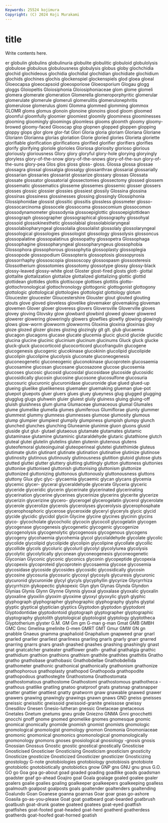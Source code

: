```yaml
---
Keywords: 25524 kojimura
Copyright: (C) 2024 Koji Murakami
---
```


# title

Write contents here.



er globulin globulins globulinuria globulite globulitic globuloid globulolysis globulose globulous
globulousness globulysis globus globy glochchidia glochid glochideous glochidia glochidial glochidian
glochidiate glochidium glochids glochines glochis glockenspiel glockenspiels glod gloea gloeal
Gloeocapsa gloeocapsoid gloeosporiose Gloeosporium Glogau glogg gloggs Gloiopeltis Gloiosiphonia Gloiosiphoniaceae
glom glome glomeli glomera glomerate glomeration Glomerella glomeroporphyritic glomerular glomerulate
glomerule glomeruli glomerulitis glomerulonephritis glomerulose glomerulus glomi Glomma glommed glomming
glommox GLOMR gloms glomus glonoin glonoine glonoins glood gloom gloomed
gloomful gloomfully gloomier gloomiest gloomily gloominess gloominesses glooming gloomingly gloomings
gloomless glooms gloomth gloomy gloomy-browed gloomy-faced Glooscap glop glopnen glopped
gloppen glopping gloppy glops glor glore glor-fat Glori Gloria gloria
gloriam Gloriana Gloriane Gloriann Glorianna glorias gloriation Glorie gloried glories
Glorieta gloriette glorifiable glorification glorifications glorified glorifier glorifiers glorifies glorify
glorifying gloriole glorioles Gloriosa gloriosity glorioso glorious gloriously gloriousness Glory
glory gloryful glory-hole glorying gloryingly gloryless glory-of-the-snow glory-of-the-snows glory-of-the-sun glory-of-the-suns
glory-pea Glos glos gloss gloss- gloss. Glossa glossa glossae glossagra
glossal glossalgia glossalgy glossanthrax glossarial glossarially glossarian glossaries glossarist glossarize
glossary glossas Glossata glossate glossator glossatorial glossectomies glossectomy glossed glossem
glossematic glossematics glosseme glossemes glossemic glosser glossers glosses glossic glossier
glossies glossiest glossily Glossina glossina glossinas glossiness glossinesses glossing glossingly
Glossiphonia Glossiphonidae glossist glossitic glossitis glossless glossmeter glosso- glossocarcinoma glossocele
glossocoma glossocomium glossocomon glossodynamometer glossodynia glossoepiglottic glossoepiglottidean glossograph glossographer glossographical
glossography glossohyal glossoid glossokinesthetic glossolabial glossolabiolaryngeal glossolabiopharyngeal glossolalia glossolalist glossolaly
glossolaryngeal glossological glossologies glossologist glossology glossolysis glossoncus glossopalatine glossopalatinus glossopathy
glossopetra Glossophaga glossophagine glossopharyngeal glossopharyngeus glossophobia Glossophora glossophorous glossophytia glossoplasty
glossoplegia glossopode glossopodium Glossopteris glossoptosis glossopyrosis glossorrhaphy glossoscopia glossoscopy glossospasm
glossosteresis Glossotherium glossotomies glossotomy glossotype glossy glossy-black glossy-leaved glossy-white glost
Gloster glost-fired glosts glott- glottal glottalite glottalization glottalize glottalized glottalizing
glottic glottid glottidean glottides glottis glottiscope glottises glottitis glotto- glottochronological
glottochronology glottogonic glottogonist glottogony glottologic glottological glottologies glottologist glottology glotum
Gloucester gloucester Gloucestershire Glouster glout glouted glouting glouts glove gloved
gloveless glovelike glovemaker glovemaking gloveman glovemen Glover glover gloveress glovers
Gloversville Gloverville gloves glovey gloving Glovsky glow glowbard glowbird glowed
glower glowered glowerer glowering gloweringly glowers glowflies glowfly glowing glowingly
glows glow-worm glowworm glowworms Gloxinia gloxinia gloxinias gloy gloze glozed
glozer glozes glozing glozingly glt glt. glub glucaemia glucagon glucagons
glucase glucate glucemia glucic glucid glucide glucidic glucina glucine glucinic
glucinium glucinum glucinums Gluck gluck glucke gluck-gluck glucocorticoid glucocorticord glucofrangulin
glucogene glucogenesis glucogenic glucokinase glucokinin glucolipid glucolipide glucolipin glucolipine glucolysis
gluconate gluconeogenesis gluconeogenetic gluconeogenic gluconokinase glucoprotein glucosaemia glucosamine glucosan glucosane
glucosazone glucose glucosemia glucoses glucosic glucosid glucosidal glucosidase glucoside glucosidic
glucosidically glucosin glucosine glucosone glucosulfone glucosuria glucosuric glucuronic glucuronidase glucuronide
glue glued glued-up glueing gluelike gluelikeness gluemaker gluemaking glueman glue-pot
gluepot gluepots gluer gluers glues gluey glueyness glug glugged glugging
glugglug glugs gluhwein gluier gluiest gluily gluiness gluing gluing-off gluish
gluishness glum gluma Glumaceae glumaceous glumal Glumales glume glumelike glumella
glumes glumiferous Glumiflorae glumly glummer glummest glummy glumness glumnesses glumose
glumosity glumous glump glumpier glumpiest glumpily glumpiness glumpish glumpy glunch
glunched glunches glunching Gluneamie glunimie gluon gluons glusid gluside glut
glut- glutael glutaeous glutamate glutamates glutamic glutaminase glutamine glutaminic glutaraldehyde
glutaric glutathione glutch gluteal glutei glutelin glutelins gluten glutenin glutenous
glutens gluteofemoral gluteoinguinal gluteoperineal glutetei glutethimide gluteus glutimate glutin glutinant
glutinate glutination glutinative glutinize glutinose glutinosity glutinous glutinously glutinousness glutition
glutoid glutose gluts glutted gluttei glutter gluttery glutting gluttingly glutton
gluttoness gluttonies gluttonise gluttonised gluttonish gluttonising gluttonism gluttonize gluttonized gluttonizing
gluttonous gluttonously gluttonousness gluttons gluttony Glux glyc glyc- glycaemia glycaemic
glycan glycans glycemia glycemic glycer- glyceral glyceraldehyde glycerate Glyceria glyceric
glyceride glyceridic glycerin glycerinate glycerinated glycerinating glycerination glycerine glycerines glycerinize
glycerins glycerite glycerize glycerizin glycerizine glycero- glycerogel glycerogelatin glycerol glycerolate
glycerole glycerolize glycerols glycerolyses glycerolysis glycerophosphate glycerophosphoric glycerose glyceroxide glyceryl
glyceryls glycic glycid glycide glycidic glycidol glycin Glycine glycine glycines
glycinin glycins glyco- glycocholate glycocholic glycocin glycocoll glycogelatin glycogen glycogenase
glycogenesis glycogenetic glycogenic glycogenize glycogenolysis glycogenolytic glycogenosis glycogenous glycogens glycogeny
glycohaemia glycohemia glycol glycolaldehyde glycolate glycolic glycolide glycolipid glycolipide glycolipin
glycolipine glycollate glycollic glycollide glycols glycoluric glycoluril glycolyl glycolylurea glycolysis
glycolytic glycolytically glyconean glyconeogenesis glyconeogenetic Glyconian Glyconic glyconic glyconics glyconin
glycopeptide glycopexia glycopexis glycoproteid glycoprotein glycosaemia glycose glycosemia glycosidase glycoside
glycosides glycosidic glycosidically glycosin glycosine glycosuria glycosuric glycosyl glycosyls glycuresis
glycuronic glycuronid glycuronide glycyl glycyls glycyphyllin glycyrize Glycyrrhiza glycyrrhizin glykopectic
glykopexic Glyn glyn Glynas Glynda Glyndon Glynias Glynis Glynn Glynne
Glynnis glyoxal glyoxalase glyoxalic glyoxalin glyoxaline glyoxilin glyoxim glyoxime glyoxyl
glyoxylic glyph glyphic glyphograph glyphographer glyphographic glyphography glyphs glyptal glyptic
glyptical glyptician glyptics Glyptodon glyptodon glyptodont Glyptodontidae glyptodontoid glyptograph glyptographer
glyptographic glyptography glyptolith glyptological glyptologist glyptology glyptotheca Glyptotherium glyster G.M.
GM Gm gm G-man g-man Gmat GMB GMBH GMC Gmc
Gmelina gmelinite G-men GMRT GMT Gmur GMW GN gn gnabble
Gnaeus gnamma gnaphalioid Gnaphalium gnapweed gnar gnarl gnarled gnarlier gnarliest
gnarliness gnarling gnarls gnarly gnarr gnarred gnarring gnarrs gnars gnash
gnashed gnashes gnashing gnashingly gnast gnat gnatcatcher gnateater gnatflower gnath-
gnathal gnathalgia gnathic gnathidium gnathion gnathions gnathism gnathite gnathites gnathitis
Gnatho gnatho gnathobase gnathobasic Gnathobdellae Gnathobdellida gnathometer gnathonic gnathonical gnathonically
gnathonism gnathonize gnathophorous gnathoplasty gnathopod Gnathopoda gnathopodite gnathopodous gnathostegite Gnathostoma
Gnathostomata gnathostomatous gnathostome Gnathostomi gnathostomous gnathotheca -gnathous gnatlike gnatling gnatoo
gnatproof gnats gnatsnap gnatsnapper gnatter gnattier gnattiest gnatty gnatworm gnaw
gnawable gnawed gnawer gnawers gnawing gnawingly gnawings gnawn gnaws GND
gneiss gneisses gneissic gneissitic gneissoid gneissoid-granite gneissose gneissy Gnesdilov Gnesen
Gnesio-lutheran gnessic Gnetaceae gnetaceous Gnetales Gnetum gnetums gneu gnide Gniezno
GNMA Gnni gnocchetti gnocchi gnoff gnome gnomed gnomelike gnomes gnomesque
gnomic gnomical gnomically gnomide gnomish gnomist gnomists gnomologic gnomological gnomologist
gnomology gnomon Gnomonia Gnomoniaceae gnomonic gnomonical gnomonics gnomonological gnomonologically gnomonology
gnomons gnoses gnosiological gnosiology -gnosis gnosis Gnossian Gnossus Gnostic gnostic
gnostical gnostically Gnosticise Gnosticised Gnosticiser Gnosticising Gnosticism gnosticism gnosticity Gnosticize
gnosticize Gnosticized Gnosticizer gnosticizer Gnosticizing gnostology G-note gnotobiologies gnotobiology gnotobiosis
gnotobiote gnotobiotic gnotobiotically gnotobiotics gnow GNP gns GNU gnu gnus
G.O. GO go Goa goa go-about goad goaded goading goadlike
goads goadsman goadster goaf go-ahead Goajiro goal Goala goalage goaled
goalee goaler goalers goalie goalies goaling goalkeeper goalkeepers goalkeeping goalless
goalmouth goalpost goalposts goals goaltender goaltenders goaltending Goalundo Goan Goanese
goanna goannas Goar goar goas go-ashore Goasila go-as-you-please Goat goat
goatbeard goat-bearded goatbrush goatbush goat-drunk goatee goateed goatees goat-eyed goatfish
goatfishes goat-footed goat-headed goat-herd goatherd goatherdess goatherds goat-hoofed goat-horned goatish
